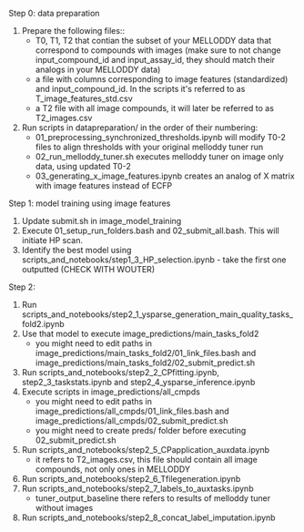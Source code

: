 Step 0: data preparation

1. Prepare the following files::
    - T0, T1, T2 that contian the subset of your MELLODDY data that correspond to compounds with images (make sure to not change input_compound_id and input_assay_id, they should match their analogs in your MELLODDY data)
    - a file with columns corresponding to image features (standardized) and input_compound_id. In the scripts it's referred to as T_image_features_std.csv
    - a T2 file with all image compounds, it will later be referred to as T2_images.csv
2. Run scripts in datapreparation/ in the order of their numbering:
    - 01_preprocessing_synchronized_thresholds.ipynb will modify T0-2 files to align thresholds with your original melloddy tuner run
    - 02_run_melloddy_tuner.sh executes melloddy tuner on image only data, using updated T0-2
    - 03_generating_x_image_features.ipynb creates an analog of X matrix with image features instead of ECFP

Step 1: model training using image features

1. Update submit.sh in image_model_training
2. Execute 01_setup_run_folders.bash and 02_submit_all.bash. This will initiate HP scan.
3. Identify the best model using scripts_and_notebooks/step1_3_HP_selection.ipynb - take the first one outputted (CHECK WITH WOUTER) 

Step 2:
1. Run scripts_and_notebooks/step2_1_ysparse_generation_main_quality_tasks_fold2.ipynb
2. Use that model to execute image_predictions/main_tasks_fold2
    - you might need to edit paths in image_predictions/main_tasks_fold2/01_link_files.bash and image_predictions/main_tasks_fold2/02_submit_predict.sh
3. Run scripts_and_notebooks/step2_2_CPfitting.ipynb, step2_3_taskstats.ipynb and step2_4_ysparse_inference.ipynb
4. Execute scripts in image_predictions/all_cmpds
    - you might need to edit paths in image_predictions/all_cmpds/01_link_files.bash and image_predictions/all_cmpds/02_submit_predict.sh
    - you might need to create preds/ folder before executing 02_submit_predict.sh
5. Run scripts_and_notebooks/step2_5_CPapplication_auxdata.ipynb 
    - it refers to T2_images.csv, this file should contain all image compounds, not only ones in MELLODDY
6. Run scripts_and_notebooks/step2_6_Tfilegeneration.ipynb
7. Run scripts_and_notebooks/step2_7_labels_to_auxtasks.ipynb
    - tuner_output_baseline there refers to results of melloddy tuner without images 
8. Run scripts_and_notebooks/step2_8_concat_label_imputation.ipynb
